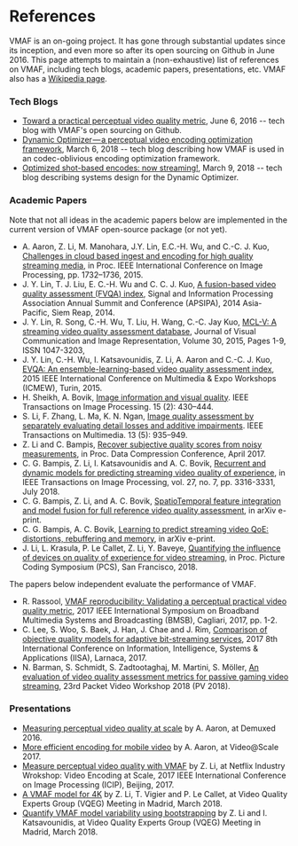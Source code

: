 References
===================

VMAF is an on-going project. It has gone through substantial updates since its inception, and even more so after its open sourcing on Github in June 2016. This page attempts to maintain a (non-exhaustive) list of references on VMAF, including tech blogs, academic papers, presentations, etc. VMAF also has a [Wikipedia page](https://en.wikipedia.org/wiki/Video_Multimethod_Assessment_Fusion).

### Tech Blogs 

  - [Toward a practical perceptual video quality metric](https://medium.com/netflix-techblog/toward-a-practical-perceptual-video-quality-metric-653f208b9652), June 6, 2016 -- tech blog with VMAF's open sourcing on Github.
  - [Dynamic Optimizer — a perceptual video encoding optimization framework](https://medium.com/netflix-techblog/dynamic-optimizer-a-perceptual-video-encoding-optimization-framework-e19f1e3a277f), March 6, 2018 -- tech blog describing how VMAF is used in an codec-oblivious encoding optimization framework.
  - [Optimized shot-based encodes: now streaming!](https://medium.com/netflix-techblog/optimized-shot-based-encodes-now-streaming-4b9464204830), March 9, 2018 -- tech blog describing systems design for the Dynamic Optimizer.

### Academic Papers

Note that not all ideas in the academic papers below are implemented in the current version of VMAF open-source package (or not yet).

  - A. Aaron, Z. Li, M. Manohara, J.Y. Lin, E.C.-H. Wu, and C.-C. J. Kuo, [Challenges in cloud based ingest and encoding for high quality streaming media](https://ieeexplore.ieee.org/document/7351097/),  in Proc. IEEE International Conference on Image Processing, pp. 1732–1736, 2015. 
  - J. Y. Lin, T. J. Liu, E. C.-H. Wu and C. C. J. Kuo, [A fusion-based video quality assessment (FVQA) index](https://ieeexplore.ieee.org/document/7041705/), Signal and Information Processing Association Annual Summit and Conference (APSIPA), 2014 Asia-Pacific, Siem Reap, 2014.
  - J. Y. Lin, R. Song, C.-H. Wu, T. Liu, H. Wang, C.-C. Jay Kuo, [MCL-V: A streaming video quality assessment database](https://www.sciencedirect.com/science/article/pii/S1047320315000425), Journal of Visual Communication and Image Representation, Volume 30, 2015, Pages 1-9, ISSN 1047-3203,
  - J. Y. Lin, C.-H. Wu, I. Katsavounidis, Z. Li, A. Aaron and C.-C. J. Kuo, [EVQA: An ensemble-learning-based video quality assessment index](https://ieeexplore.ieee.org/document/7169760/), 2015 IEEE International Conference on Multimedia & Expo Workshops (ICMEW), Turin, 2015.
  - H. Sheikh, A. Bovik, [Image information and visual quality](https://ieeexplore.ieee.org/document/1576816). IEEE Transactions on Image Processing. 15 (2): 430–444.
  - S. Li, F. Zhang, L. Ma, K. N. Ngan, [Image quality assessment by separately evaluating detail losses and additive impairments](https://ieeexplore.ieee.org/document/5765502/). IEEE Transactions on Multimedia. 13 (5): 935–949.
  - Z. Li and C. Bampis, [Recover subjective quality scores from noisy measurements](https://arxiv.org/abs/1611.01715), in Proc. Data Compression Conference, April 2017.
  - C. G. Bampis, Z. Li, I. Katsavounidis and A. C. Bovik, [Recurrent and dynamic models for predicting streaming video quality of experience](https://ieeexplore.ieee.org/document/8315481/), in IEEE Transactions on Image Processing, vol. 27, no. 7, pp. 3316-3331, July 2018.
  - C. G. Bampis, Z. Li, and A. C. Bovik, [SpatioTemporal feature integration and model fusion for full reference video quality assessment](https://arxiv.org/abs/1804.04813), in arXiv e-print.
  - C. G. Bampis, A. C. Bovik, [Learning to predict streaming video QoE: distortions, rebuffering and memory](https://arxiv.org/abs/1703.00633), in arXiv e-print.
  - J. Li, L. Krasula, P. Le Callet, Z. Li, Y. Baveye, [Quantifying the influence of devices on quality of experience for video streaming](https://www2.securecms.com/PCS2018/Papers/ViewPapers.asp?PaperNum=1144), in Proc. Picture Coding Symposium (PCS), San Francisco, 2018.

The papers below independent evaluate the performance of VMAF.

  - R. Rassool, [VMAF reproducibility: Validating a perceptual practical video quality metric](https://ieeexplore.ieee.org/document/7986143/), 2017 IEEE International Symposium on Broadband Multimedia Systems and Broadcasting (BMSB), Cagliari, 2017, pp. 1-2.
  - C. Lee, S. Woo, S. Baek, J. Han, J. Chae and J. Rim, [Comparison of objective quality models for adaptive bit-streaming services](https://ieeexplore.ieee.org/document/8316385/), 2017 8th International Conference on Information, Intelligence, Systems & Applications (IISA), Larnaca, 2017.
  - N. Barman, S. Schmidt, S. Zadtootaghaj, M. Martini, S. Möller, [An evaluation of video quality assessment metrics for passive gaming video streaming](https://www.researchgate.net/publication/325285444_An_Evaluation_of_Video_Quality_Assessment_Metrics_for_Passive_Gaming_Video_Streaming), 23rd Packet Video Workshop 2018 (PV 2018).

### Presentations
  - [Measuring perceptual video quality at scale](https://www.twitch.tv/videos/94954102) by A. Aaron, at Demuxed 2016.
  - [More efficient encoding for mobile video](https://code.fb.com/video-engineering/video-scale-2017-recap/) by A. Aaron, at Video@Scale 2017.
  - [Measure perceptual video quality with VMAF](VMAF_ICIP17.pdf) by Z. Li, at Netflix Industry Wrokshop: Video Encoding at Scale, 2017 IEEE International Conference on Image Processing (ICIP), Beijing, 2017.
  - [A VMAF model for 4K](VQEG_SAM_2018_025_VMAF_4K.pdf) by Z. Li, T. Vigier and P. Le Callet, at Video Quality Experts Group (VQEG) Meeting in Madrid, March 2018.
  - [Quantify VMAF model variability using bootstrapping](VQEG_SAM_2018_023_VMAF_Variability.pdf) by Z. Li and I. Katsavounidis, at Video Quality Experts Group (VQEG) Meeting in Madrid, March 2018.
